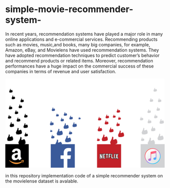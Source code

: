 # simple-movie-recommender-system-
In recent years, recommendation systems have played a major role in many online applications and e-commercial services. Recommending products such as movies, music,and books, many big companies, for example, Amazon, eBay, and Movielens have used recommendation systems. They have adopted recommendation techniques to predict customer’s behavior and recommend products or related items. Moreover, recommendation performances have a huge impact on the commercial success of these companies in terms of revenue and user satisfaction.



![alt text](https://github.com/sayeh31/simple-movie-recommender-system-/blob/main/image.png)


in this repository implementation code of a simple recommender system on the movielense dataset is avalable.
